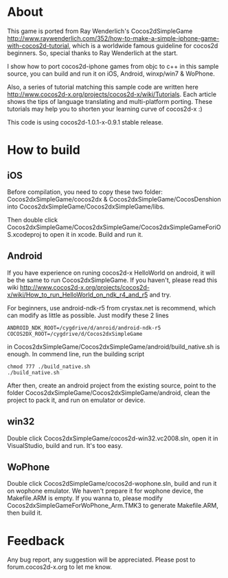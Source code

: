 About
===========
This game is ported from Ray Wenderlich's Cocos2dSimpleGame http://www.raywenderlich.com/352/how-to-make-a-simple-iphone-game-with-cocos2d-tutorial, which is a worldwide famous guideline for cocos2d beginners. So, special thanks to Ray Wenderlich at the start.

I show how to port cocos2d-iphone games from objc to c++ in this sample source, you can build and run it on iOS, Android, winxp/win7 & WoPhone.

Also, a series of tutorial matching this sample code are written here http://www.cocos2d-x.org/projects/cocos2d-x/wiki/Tutorials. Each article shows the tips of language translating and multi-platform porting. These tutorials may help you to shorten your learning curve of cocos2d-x :)

This code is using cocos2d-1.0.1-x-0.9.1 stable release.

How to build
===========

## iOS

Before compilation, you need to copy these two folder: Cocos2dxSimpleGame/cocos2dx & Cocos2dxSimpleGame/CocosDenshion into Cocos2dxSimpleGame/Cocos2dxSimpleGame/libs.

Then double click Cocos2dxSimpleGame/Cocos2dxSimpleGame/Cocos2dxSimpleGameForiOS.xcodeproj to open it in xcode. Build and run it.


## Android

If you have experience on runing cocos2d-x HelloWorld on android, it will be the same to run Cocos2dxSimpleGame. If you haven't, please read this wiki http://www.cocos2d-x.org/projects/cocos2d-x/wiki/How_to_run_HelloWorld_on_ndk_r4_and_r5 and try.

For beginners, use android-ndk-r5 from crystax.net is recommend, which can modify as little as possible. Just modify these 2 lines 
	
	ANDROID_NDK_ROOT=/cygdrive/d/anroid/android-ndk-r5
	COCOS2DX_ROOT=/cygdrive/d/Cocos2dxSimpleGame
	
in Cocos2dxSimpleGame/Cocos2dxSimpleGame/android/build_native.sh is enough.  In commend line, run the building script

	chmod 777 ./build_native.sh
	./build_native.sh

After then, create an android project from the existing source, point to the folder Cocos2dxSimpleGame/Cocos2dxSimpleGame/android, clean the project to pack it, and run on emulator or device.

## win32

Double click Cocos2dxSimpleGame/cocos2d-win32.vc2008.sln, open it in VisualStudio, build and run. It's too easy.

## WoPhone

Double click Cocos2dSimpleGame/cocos2d-wophone.sln, build and run it on wophone emulator. We haven't prepare it for wophone device, the Makefile.ARM is empty. If you wanna to, please modify Cocos2dxSimpleGameForWoPhone_Arm.TMK3 to generate Makefile.ARM, then build it.

Feedback
===========
Any bug report, any suggestion will be appreciated. Please post to forum.cocos2d-x.org to let me know. 
